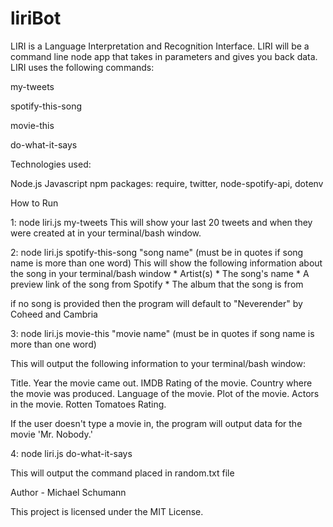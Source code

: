 # liriBot

LIRI is a Language Interpretation and Recognition Interface. LIRI will be a command line node app that takes in parameters and gives you back data. LIRI uses the following commands:

my-tweets

spotify-this-song

movie-this

do-what-it-says

Technologies used:

Node.js
Javascript
npm packages: require, twitter, node-spotify-api, dotenv

How to Run

1: node liri.js my-tweets This will show your last 20 tweets and when they were created at in your terminal/bash window.

2: node liri.js spotify-this-song "song name" (must be in quotes if song name is more than one word) This will show the following information about the song in your terminal/bash window * Artist(s) * The song's name * A preview link of the song from Spotify * The album that the song is from

if no song is provided then the program will default to
"Neverender" by Coheed and Cambria

3: node liri.js movie-this "movie name" (must be in quotes if song name is more than one word)

This will output the following information to your terminal/bash window:

Title.
Year the movie came out.
IMDB Rating of the movie.
Country where the movie was produced.
Language of the movie.
Plot of the movie.
Actors in the movie.
Rotten Tomatoes Rating.

If the user doesn't type a movie in, the program will output data for the movie 'Mr. Nobody.'

4: node liri.js do-what-it-says

This will output the command placed in random.txt file

Author - Michael Schumann

This project is licensed under the MIT License.

